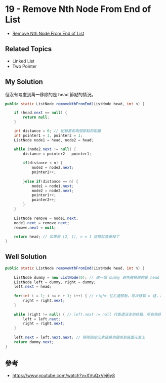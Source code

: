 # 19 - Remove Nth Node From End of List

* [Remove Nth Node From End of List](https://leetcode.com/problems/remove-nth-node-from-end-of-list/)

## Related Topics
* Linked List
* Two Pointer

## My Solution
但沒有考慮到萬一移除的是 head 節點的情況。

```java
public static ListNode removeNthFromEnd(ListNode head, int n) {

    if (head.next == null) {
        return null;
    }

    int distance = 0; // 紀錄當前兩個節點的距離
    int pointer1 = 1, pointer2 = 1;
    ListNode node1 = head, node2 = head;

    while (node2.next != null) {
        distance = pointer2 - pointer1;
        
        if(distance < n) {
            node2 = node2.next;
            pointer2++;
            
        }else if(distance == n) {
            node1 = node1.next;
            node2 = node2.next;
            pointer1++;
            pointer2++;
        }
    }
    
    ListNode remove = node1.next;
    node1.next = remove.next;
    remove.next = null;
    
    return head; // 如果是 [2, 1], n = 1 這裡就會爆掉了
}
```

## Well Solution
```java
public static ListNode removeNthFromEnd(ListNode head, int n) {
		
    ListNode dummy = new ListNode(0); // 建一個 dummy 避免被移除的是 head
    ListNode left = dummy, right = dummy;
    left.next = head;
    
    for(int i = 1; i <= n + 1; i++) { // right 往右邊移動，每次移動 n 格，將第 n 個的節點記錄下來
        right = right.next;
    }
    
    while (right != null) { // left.next != null 代表還沒走到終點，所有指標一起右移
        left = left.next;
        right = right.next;
    }
    
    left.next = left.next.next; // 移除指定元素後將串鏈串到後面元素上
    return dummy.next;
}
```

## 參考
* https://www.youtube.com/watch?v=XVuQxVej6y8